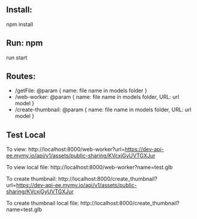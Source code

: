 ## Install: 
  npm install
## Run: npm 
  run start
## Routes: 
  - /getFile: @param { name: file name in models folder }
  - /web-worker: @param { name: file name in models folder, URL: url model }
  - /create-thumbnail:  @param { name: file name in models folder, URL: url model }
## Test Local
  To view: http://localhost:8000/web-worker?url=https://dev-api-ee.mymy.io/api/v1/assets/public-sharing/KVcxjGyUVTGXJur
  
  To view local file: http://localhost:8000/web-worker?name=test.glb
  
  To create thumbnail: http://localhost:8000/create_thumbnail?url=https://dev-api-ee.mymy.io/api/v1/assets/public-sharing/KVcxjGyUVTGXJur
  
  To create thumbnail local file: http://localhost:8000/create_thumbnail?name=test.glb
  
